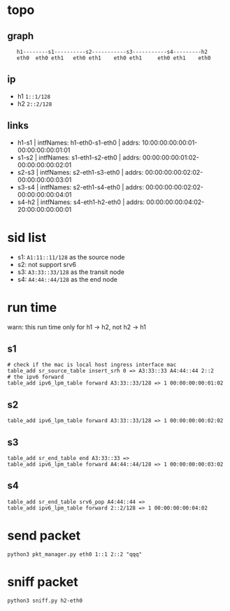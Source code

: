 # topo
## graph
````
   h1--------s1----------s2-----------s3-----------s4---------h2
   eth0  eth0 eth1   eth0 eth1    eth0 eth1     eth0 eth1    eth0
````
## ip
- h1 `1::1/128`
- h2 `2::2/128`
## links
- h1-s1 | intfNames: h1-eth0-s1-eth0 | addrs: 10:00:00:00:00:01-00:00:00:00:01:01
- s1-s2 | intfNames: s1-eth1-s2-eth0 | addrs: 00:00:00:00:01:02-00:00:00:00:02:01
- s2-s3 | intfNames: s2-eth1-s3-eth0 | addrs: 00:00:00:00:02:02-00:00:00:00:03:01
- s3-s4 | intfNames: s2-eth1-s4-eth0 | addrs: 00:00:00:00:02:02-00:00:00:00:04:01
- s4-h2 | intfNames: s4-eth1-h2-eth0 | addrs: 00:00:00:00:04:02-20:00:00:00:00:01

# sid list
- s1: `A1:11::11/128` as the source node
- s2: not support srv6
- s3: `A3:33::33/128` as the transit node
- s4: `A4:44::44/128` as the end node

# run time
warn: this run time only for h1 -> h2, not h2 -> h1
## s1
````
# check if the mac is local host ingress interface mac
table_add sr_source_table insert_srh 0 => A3:33::33 A4:44::44 2::2
# the ipv6 forward
table_add ipv6_lpm_table forward A3:33::33/128 => 1 00:00:00:00:01:02
````
## s2
```
table_add ipv6_lpm_table forward A3:33::33/128 => 1 00:00:00:00:02:02
````
## s3
````
table_add sr_end_table end A3:33::33 =>
table_add ipv6_lpm_table forward A4:44::44/128 => 1 00:00:00:00:03:02
````
## s4
````
table_add sr_end_table srv6_pop A4:44::44 =>
table_add ipv6_lpm_table forward 2::2/128 => 1 00:00:00:00:04:02
````
# send packet
`python3 pkt_manager.py eth0 1::1 2::2 "qqq"`

# sniff packet
`python3 sniff.py h2-eth0`
